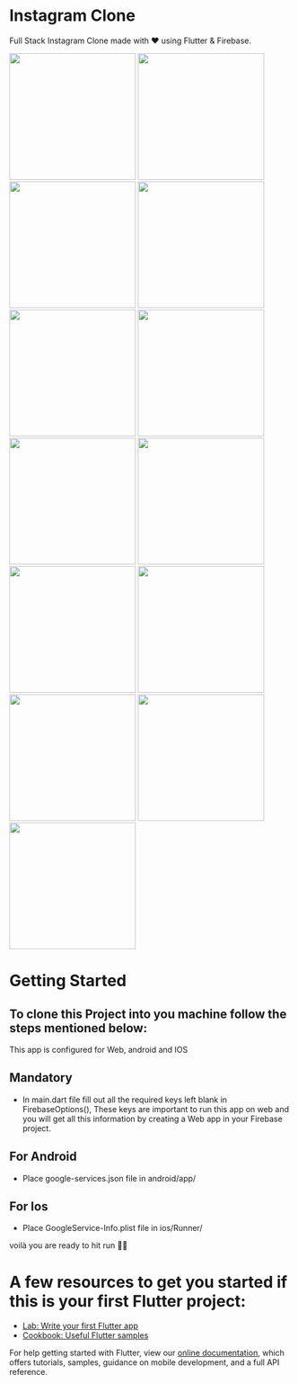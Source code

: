 # Instagram Clone

Full Stack Instagram Clone made with ❤ using Flutter & Firebase.

<!-- ![Apple iPhone 11 Pro Max (2)](https://user-images.githubusercontent.com/64004539/160094653-c1b7dc38-c991-4c76-85b1-87a0457c85fa.png)
![Apple iPhone 11 Pro Max (3)](https://user-images.githubusercontent.com/64004539/160094695-1521c7ae-2d6b-4c51-a55e-b94e7e3c81e1.png) -->
<!-- ![Apple iPhone 11 Pro Max (4)](https://user-images.githubusercontent.com/64004539/160094717-5cb6f477-7392-4a47-bf4c-c255c3c5e8d6.png) -->
<!-- ![Apple iPhone 11 Pro Max (5)](https://user-images.githubusercontent.com/64004539/160094779-95c09257-5725-49fe-8803-617854e25b8f.png) -->
<!-- ![Apple iPhone 11 Pro Max (6)](https://user-images.githubusercontent.com/64004539/160094795-8ac28e76-5b16-478a-91d5-7b1f0ead723e.png) -->
<!-- ![Apple iPhone 11 Pro Max (7)](https://user-images.githubusercontent.com/64004539/160094810-d8829a83-9568-469d-9bfb-482dcb4e5574.png) -->
<!-- ![Apple iPhone 11 Pro Max (8)](https://user-images.githubusercontent.com/64004539/160094829-002d360b-8378-4e16-8b94-43cb4446dc65.png) -->
<!-- ![Apple iPhone 11 Pro Max (9)](https://user-images.githubusercontent.com/64004539/160094842-31ffd8bd-3ebb-4698-a7c1-60a818248f11.png) -->
<!-- ![Apple iPhone 11 Pro Max (10)](https://user-images.githubusercontent.com/64004539/160094862-35b9dcbb-78f9-417b-9f5c-bb0fab8f5023.png) -->
<!-- ![Apple iPhone 11 Pro Max (11)](https://user-images.githubusercontent.com/64004539/160094887-a03b9ca3-8ce0-484a-9572-c0da85fcd4d0.png) -->
<!-- ![Apple iPhone 11 Pro Max (12)](https://user-images.githubusercontent.com/64004539/160094899-99fe0cda-3899-4278-a3f9-d498884a12ae.png) -->

<img src="https://user-images.githubusercontent.com/64004539/160093711-7c52d2b3-36af-47d2-a96f-4c30ff0ab6bb.png" width="225"/> <img src="https://user-images.githubusercontent.com/64004539/160093765-df44df12-cf45-4012-8dab-18a3e71df7db.png" width="225"/> 
<img src="https://user-images.githubusercontent.com/64004539/160094653-c1b7dc38-c991-4c76-85b1-87a0457c85fa.png" width="225"/> <img src="https://user-images.githubusercontent.com/64004539/160094695-1521c7ae-2d6b-4c51-a55e-b94e7e3c81e1.png" width="225"/> <img src="https://user-images.githubusercontent.com/64004539/160094717-5cb6f477-7392-4a47-bf4c-c255c3c5e8d6.png" width="225"/> <img src="https://user-images.githubusercontent.com/64004539/160094779-95c09257-5725-49fe-8803-617854e25b8f.png" width="225"/> <img src="https://user-images.githubusercontent.com/64004539/160094795-8ac28e76-5b16-478a-91d5-7b1f0ead723e.png" width="225"/> <img src="https://user-images.githubusercontent.com/64004539/160094810-d8829a83-9568-469d-9bfb-482dcb4e5574.png" width="225"/> <img src="https://user-images.githubusercontent.com/64004539/160094829-002d360b-8378-4e16-8b94-43cb4446dc65.png" width="225"/> <img src="https://user-images.githubusercontent.com/64004539/160094842-31ffd8bd-3ebb-4698-a7c1-60a818248f11.png" width="225"/> <img src="https://user-images.githubusercontent.com/64004539/160094862-35b9dcbb-78f9-417b-9f5c-bb0fab8f5023.png" width="225"/> <img src="https://user-images.githubusercontent.com/64004539/160094887-a03b9ca3-8ce0-484a-9572-c0da85fcd4d0.png" width="225"/> <img src="https://user-images.githubusercontent.com/64004539/160094899-99fe0cda-3899-4278-a3f9-d498884a12ae.png" width="225"/>

# Getting Started

## To clone this Project into you machine follow the steps mentioned below:
This app is configured for Web, android and IOS

## Mandatory
* In main.dart file fill out all the required keys left blank in FirebaseOptions(), These keys are important to run this app on web and you will get all this information by creating a Web app in your Firebase project. 

## For Android
* Place google-services.json file in android/app/

## For Ios
* Place GoogleService-Info.plist file in ios/Runner/

voilà you are ready to hit run 🎉✨


# A few resources to get you started if this is your first Flutter project:

- [Lab: Write your first Flutter app](https://flutter.dev/docs/get-started/codelab)
- [Cookbook: Useful Flutter samples](https://flutter.dev/docs/cookbook)

For help getting started with Flutter, view our
[online documentation](https://flutter.dev/docs), which offers tutorials,
samples, guidance on mobile development, and a full API reference.
